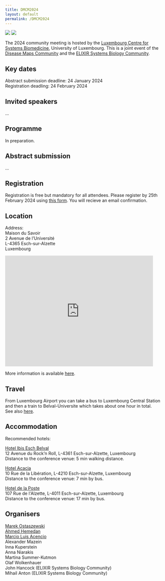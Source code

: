 ```yaml
---
title: DMCM2024
layout: default
permalink: /DMCM2024
---
```


<!--
# Disease Maps Community Meeting
## 25-27 March 2024, Belval, Luxembourg
-->

<img src="../images/places/Belval03.jpg"/>

<img src="../images/places/Belval02.jpg"/>

The 2024 community meeting is hosted by the [Luxembourg Centre for Systems Biomedicine](https://www.uni.lu/lcsb-en/), University of Luxembourg. This is a joint event of the [Disease Maps Community](https://disease-maps.org/) and the [ELIXIR Systems Biology Community](https://elixir-europe.org/communities/systems-biology).

## Key dates

Abstract submission deadline: 24 January 2024  
Registration deadling: 24 February 2024  

## Invited speakers

... 

## Programme

In preparation.

## Abstract submission

... 

## Registration

Registration is free but mandatory for all attendees. Please register by 25th February 2024 using [this form](https://docs.google.com/forms/d/e/1FAIpQLSchckys5naCL_pmsqIfC6rym2MvqNp-XM1w_2JXMshT_fIzTA/viewform?usp=sf_link). You will recieve an email confirmation.

## Location

<p>Address:
<br />Maison du Savoir
<br />2 Avenue de l’Université
<br />L-4365 Esch-sur-Alzette
<br />Luxembourg</p>

<iframe src="https://www.google.com/maps/embed?pb=!1m14!1m8!1m3!1d5182.109627058577!2d5.943556023639901!3d49.50235888057512!3m2!1i1024!2i768!4f13.1!3m3!1m2!1s0x0%3A0xd5ce92bbd6c6f20a!2sUniversity+of+Luxembourg!5e0!3m2!1sen!2sfr!4v1493463320703" width="480" height="360" frameborder="0" style="border:0" allowfullscreen></iframe>

<br />
<p>More information is available <a href="http://wwwen.uni.lu/kontakt/campus_belval" target="_blank">here</a>.</p>

## Travel

<p>From Luxembourg Airport you can take a bus to Luxembourg Central Station and then a train to Belval-Universite which takes about one hour in total. See also <a href="[http://disease-maps.org/events/Travel.pdf](https://howto.lcsb.uni.lu/external/general/getToLCSB/)" target="_blank">here</a>.</p>

## Accommodation

<p>Recommended hotels:</p>

<p><a href="http://www.ibis.com/" target="_blank">Hotel Ibis Esch Belval</a>
<br />12 Avenue du Rock’n Roll, L-4361 Esch-sur-Alzette, Luxembourg
<br />Distance to the conference venue: 5 min walking distance.</p>

<p><a href="http://www.hotel-acacia.lu/" target="_blank">Hotel Acacia</a>
<br />10 Rue de la Libération, L-4210 Esch-sur-Alzette, Luxembourg
<br />Distance to the conference venue: 7 min by bus.</p>

<p><a href="https://www.hoteldelaposteluxembourg.com/" target="_blank">Hotel de la Poste</a>
<br />107 Rue de l'Alzette, L-4011 Esch-sur-Alzette, Luxembourg
<br />Distance to the conference venue: 17 min by bus.</p>

## Organisers

<a href="mailto:marek.ostaszewski@uni.lu">Marek Ostaszewski</a>  
<a href="mailto:ahmed.hemedan@uni.lu">Ahmed Hemedan</a>  
<a href="mailto:marcio.acencio@uni.lu">Marcio Luis Acencio</a>  
Alexander Mazein  
Inna Kuperstein  
Anna Niarakis  
Martina Summer-Kutmon  
Olaf Wolkenhauer  
John Hancock (ELIXIR Systems Biology Community)  
Mihail Anton (ELIXIR Systems Biology Community)  





